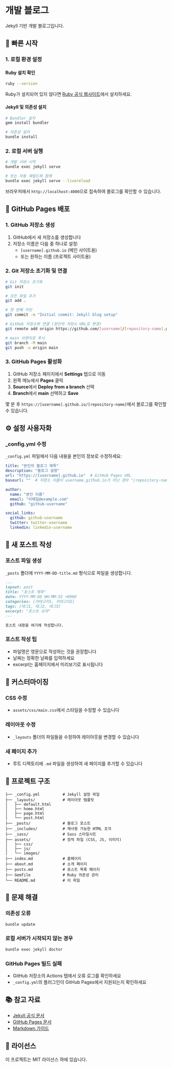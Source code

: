 # 개발 블로그

Jekyll 기반 개발 블로그입니다.

## 🚀 빠른 시작

### 1. 로컬 환경 설정

#### Ruby 설치 확인
```bash
ruby --version
```

Ruby가 설치되어 있지 않다면 [Ruby 공식 웹사이트](https://www.ruby-lang.org/)에서 설치하세요.

#### Jekyll 및 의존성 설치
```bash
# Bundler 설치
gem install bundler

# 의존성 설치
bundle install
```

### 2. 로컬 서버 실행

```bash
# 개발 서버 시작
bundle exec jekyll serve

# 또는 자동 재빌드와 함께
bundle exec jekyll serve --livereload
```

브라우저에서 `http://localhost:4000`으로 접속하여 블로그를 확인할 수 있습니다.

## 📝 GitHub Pages 배포

### 1. GitHub 저장소 생성

1. GitHub에서 새 저장소를 생성합니다
2. 저장소 이름은 다음 중 하나로 설정:
   - `[username].github.io` (메인 사이트용)
   - 또는 원하는 이름 (프로젝트 사이트용)

### 2. Git 저장소 초기화 및 연결

```bash
# Git 저장소 초기화
git init

# 모든 파일 추가
git add .

# 첫 번째 커밋
git commit -m "Initial commit: Jekyll blog setup"

# GitHub 저장소와 연결 (본인의 저장소 URL로 변경)
git remote add origin https://github.com/[username]/[repository-name].git

# main 브랜치로 푸시
git branch -M main
git push -u origin main
```

### 3. GitHub Pages 활성화

1. GitHub 저장소 페이지에서 **Settings** 탭으로 이동
2. 왼쪽 메뉴에서 **Pages** 클릭
3. **Source**에서 **Deploy from a branch** 선택
4. **Branch**에서 **main** 선택하고 **Save**

몇 분 후 `https://[username].github.io/[repository-name]`에서 블로그를 확인할 수 있습니다.

## ⚙️ 설정 사용자화

### _config.yml 수정

`_config.yml` 파일에서 다음 내용을 본인의 정보로 수정하세요:

```yaml
title: "본인의 블로그 제목"
description: "블로그 설명"
url: "https://[username].github.io"  # GitHub Pages URL
baseurl: ""  # 저장소 이름이 username.github.io가 아닌 경우 "/repository-name"

author:
  name: "본인 이름"
  email: "이메일@example.com"
  github: "github-username"

social_links:
  github: github-username
  twitter: twitter-username
  linkedin: linkedin-username
```

## 📰 새 포스트 작성

### 포스트 파일 생성

`_posts` 폴더에 `YYYY-MM-DD-title.md` 형식으로 파일을 생성합니다.

```markdown
---
layout: post
title: "포스트 제목"
date: YYYY-MM-DD HH:MM:SS +0900
categories: [카테고리1, 카테고리2]
tags: [태그1, 태그2, 태그3]
excerpt: "포스트 요약"
---

포스트 내용을 여기에 작성합니다.
```

### 포스트 작성 팁

- 파일명은 영문으로 작성하는 것을 권장합니다
- 날짜는 정확한 날짜를 입력하세요
- excerpt는 홈페이지에서 미리보기로 표시됩니다

## 🎨 커스터마이징

### CSS 수정
- `assets/css/main.css`에서 스타일을 수정할 수 있습니다

### 레이아웃 수정
- `_layouts` 폴더의 파일들을 수정하여 레이아웃을 변경할 수 있습니다

### 새 페이지 추가
- 루트 디렉토리에 `.md` 파일을 생성하여 새 페이지를 추가할 수 있습니다

## 📂 프로젝트 구조

```
├── _config.yml          # Jekyll 설정 파일
├── _layouts/            # 레이아웃 템플릿
│   ├── default.html
│   ├── home.html
│   ├── page.html
│   └── post.html
├── _posts/              # 블로그 포스트
├── _includes/           # 재사용 가능한 HTML 조각
├── _sass/               # Sass 스타일시트
├── assets/              # 정적 파일 (CSS, JS, 이미지)
│   ├── css/
│   ├── js/
│   └── images/
├── index.md             # 홈페이지
├── about.md             # 소개 페이지
├── posts.md             # 포스트 목록 페이지
├── Gemfile              # Ruby 의존성 관리
└── README.md            # 이 파일
```

## 🔧 문제 해결

### 의존성 오류
```bash
bundle update
```

### 로컬 서버가 시작되지 않는 경우
```bash
bundle exec jekyll doctor
```

### GitHub Pages 빌드 실패
- GitHub 저장소의 Actions 탭에서 오류 로그를 확인하세요
- `_config.yml`의 플러그인이 GitHub Pages에서 지원되는지 확인하세요

## 📚 참고 자료

- [Jekyll 공식 문서](https://jekyllrb.com/)
- [GitHub Pages 문서](https://docs.github.com/en/pages)
- [Markdown 가이드](https://www.markdownguide.org/)

## 📄 라이선스

이 프로젝트는 MIT 라이선스 하에 있습니다.